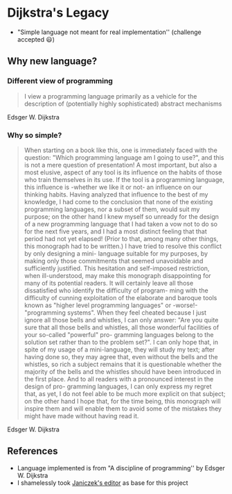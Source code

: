 # Dijkstra's Legacy

- "Simple language not meant for real implementation'' (challenge accepted :smiley:)

## Why new language?

### Different view of programming

> I view a programming language primarily as a vehicle for the description
> of (potentially highly sophisticated) abstract mechanisms

Edsger W. Dijkstra

### Why so simple?

> When starting on a book like this, one is immediately faced with the
> question: "Which programming language am I going to use?", and this is not
> a mere question of presentation! A most important, but also a most elusive,
> aspect of any tool is its influence on the habits of those who train themselves
> in its use. If the tool is a programming language, this influence is -whether
> we like it or not- an influence on our thinking habits. Having analyzed that
> influence to the best of my knowledge, I had come to the conclusion that
> none of the existing programming languages, nor a subset of them, would
> suit my purpose; on the other hand I knew myself so unready for the design
> of a new programming language that I had taken a vow not to do so for the
> next five years, and I had a most distinct feeling that that period had not
> yet elapsed! (Prior to that, among many other things, this monograph had to
> be written.) I have tried to resolve this conflict by only designing a mini-
> language suitable for my purposes, by making only those commitments
> that seemed unavoidable and sufficiently justified.
> This hesitation and self-imposed restriction, when ill-understood, may
> make this monograph disappointing for many of its potential readers. It will
> certainly leave all those dissatisfied who identify the difficulty of program-
> ming with the difficulty of cunning exploitation of the elaborate and baroque
> tools known as "higher level programming languages" or -worse!-
> "programming systems". When they feel cheated because I just ignore all those
> bells and whistles, I can only answer: "Are you quite sure that all those bells
> and whistles, all those wonderful facilities of your so-called "powerful" pro-
> gramming languages belong to the solution set rather than to the problem
> set?". I can only hope that, in spite of my usage of a mini-language, they will
> study my text; after having done so, they may agree that, even without the
> bells and the whistles, so rich a subject remains that it is questionable whether
> the majority of the bells and the whistles should have been introduced in the
> first place. And to all readers with a pronounced interest in the design of pro-
> gramming languages, I can only express my regret that, as yet, I do not feel
> able to be much more explicit on that subject; on the other hand I hope that,
> for the time being, this monograph will inspire them and will enable them
> to avoid some of the mistakes they might have made without having read it.

Edsger W. Dijkstra

## References

- Language implemented is from "A discipline of programming'' by Edsger W. Dijkstra
- I shamelessly took [Janiczek's editor](https://github.com/Janiczek/elm-editor) as base for this project
